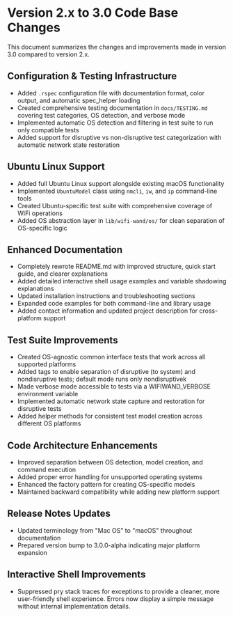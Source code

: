 # Version 2.x to 3.0 Code Base Changes

This document summarizes the changes and improvements made in version 3.0 compared to version 2.x.

## Configuration & Testing Infrastructure

- Added `.rspec` configuration file with documentation format, color output, and automatic spec_helper loading
- Created comprehensive testing documentation in `docs/TESTING.md` covering test categories, OS detection, and verbose mode
- Implemented automatic OS detection and filtering in test suite to run only compatible tests
- Added support for disruptive vs non-disruptive test categorization with automatic network state restoration

## Ubuntu Linux Support

- Added full Ubuntu Linux support alongside existing macOS functionality
- Implemented `UbuntuModel` class using `nmcli`, `iw`, and `ip` command-line tools
- Created Ubuntu-specific test suite with comprehensive coverage of WiFi operations
- Added OS abstraction layer in `lib/wifi-wand/os/` for clean separation of OS-specific logic

## Enhanced Documentation

- Completely rewrote README.md with improved structure, quick start guide, and clearer explanations
- Added detailed interactive shell usage examples and variable shadowing explanations
- Updated installation instructions and troubleshooting sections
- Expanded code examples for both command-line and library usage
- Added contact information and updated project description for cross-platform support

## Test Suite Improvements

- Created OS-agnostic common interface tests that work across all supported platforms
- Added tags to enable separation of disruptive (to system) and nondisruptive tests; default mode runs only nondisruptivek
- Made verbose mode accessible to tests via a WIFIWAND_VERBOSE environment variable
- Implemented automatic network state capture and restoration for disruptive tests
- Added helper methods for consistent test model creation across different OS platforms

## Code Architecture Enhancements

- Improved separation between OS detection, model creation, and command execution
- Added proper error handling for unsupported operating systems
- Enhanced the factory pattern for creating OS-specific models
- Maintained backward compatibility while adding new platform support

## Release Notes Updates

- Updated terminology from "Mac OS" to "macOS" throughout documentation
- Prepared version bump to 3.0.0-alpha indicating major platform expansion

## Interactive Shell Improvements

- Suppressed pry stack traces for exceptions to provide a cleaner, more user-friendly shell experience. Errors now display a simple message without internal implementation details.
